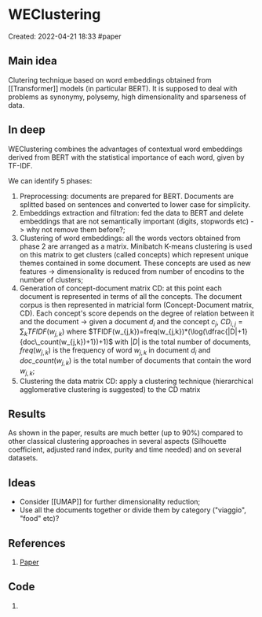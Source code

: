 # WEClustering
Created: 2022-04-21 18:33
#paper

## Main idea

Clutering technique based on word embeddings obtained from [[Transformer]] models (in particular BERT). It is supposed to deal with problems as synonymy, polysemy, high dimensionality and sparseness of data.

## In deep

WEClustering combines the advantages of contextual word embeddings derived from BERT with the statistical importance of each word, given by TF-IDF. 

We can identify 5 phases:
1. Preprocessing: documents are prepared for BERT. Documents are splitted based on sentences and converted to lower case for simplicity.
2. Embeddings extraction and filtration: fed the data to BERT and delete embeddings that are not semantically important (digits, stopwords etc) -> why not remove them before?;
3. Clustering of word embeddings: all the words vectors obtained from phase 2 are arranged as a matrix. Minibatch K-means clustering is used on this matrix to get clusters (called concepts) which represent unique themes contained in some document. These concepts are used as new features -> dimensionality is reduced from number of encodins to the number of clusters;
4. Generation of concept-document matrix CD: at this point each document is represented in terms of all the concepts. The document corpus is then represented in matricial form (Concept-Document matrix, CD). Each concept's score depends on the degree of relation between it and the document -> given a document $d_i$ and the concept $c_j$, $CD_{i,j} = \sum_{k}TFIDF(w_{j,k})$ where $TFIDF(w_{j,k})=freq(w_{j,k})*(\log(\dfrac{|D|+1}{doc\_count(w_{j,k})+1})+1)$ with $|D|$ is the total number of documents, $freq(w_{j,k})$ is the frequency of word $w_{j,k}$ in document $d_i$ and $doc\_count(w_{j,k})$ is the total number of documents that contain the word $w_{j,k}$;
5. Clustering the data matrix CD: apply a clustering technique (hierarchical agglomerative clustering is suggested) to the CD matrix

## Results

As shown in the paper, results are much better (up to 90%) compared to other classical clustering approaches in several aspects (Silhouette coefficient, adjusted rand index, purity and time needed) and on several datasets.

## Ideas

- Consider [[UMAP]] for further dimensionality reduction;
- Use all the documents together or divide them by category ("viaggio", "food" etc)?

## References
1. [Paper](https://link.springer.com/content/pdf/10.1007/s40747-021-00512-9.pdf)

## Code
1. 
